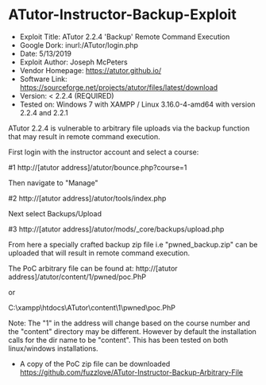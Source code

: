 # ATutor-Instructor-Backup-Exploit

- Exploit Title: ATutor 2.2.4 'Backup' Remote Command Execution 
- Google Dork: inurl:/ATutor/login.php
- Date: 5/13/2019
- Exploit Author: Joseph McPeters
- Vendor Homepage: https://atutor.github.io/
- Software Link: https://sourceforge.net/projects/atutor/files/latest/download
- Version: < 2.2.4 (REQUIRED)
- Tested on: Windows 7 with XAMPP / Linux 3.16.0-4-amd64 with version 2.2.4 and 2.2.1

ATutor 2.2.4 is vulnerable to arbitrary file uploads via the backup function that may result in remote command execution.

First login with the instructor account and select a course:

#1 http://[atutor address]/atutor/bounce.php?course=1

Then navigate to "Manage"

#2 http://[atutor address]/atutor/tools/index.php

Next select Backups/Upload

#3 http://[atutor address]/atutor/mods/_core/backups/upload.php

From here a specially crafted backup zip file i.e "pwned_backup.zip" can be uploaded that will result in remote command execution.

The PoC arbitrary file can be found at:
http://[atutor address]/atutor/content/1/pwned/poc.PhP

or

C:\xampp\htdocs\ATutor\content\1\pwned\poc.PhP

Note: The "1" in the address will change based on the course number and the "content" directory may be different.
However by default the installation calls for the dir name to be "content". This has been tested on both linux/windows installations.

- A copy of the PoC zip file can be downloaded https://github.com/fuzzlove/ATutor-Instructor-Backup-Arbitrary-File
